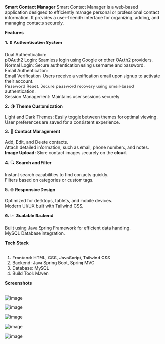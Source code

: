 **Smart Contact Manager**
Smart Contact Manager is a web-based application designed to efficiently manage personal or professional contact information. 
It provides a user-friendly interface for organizing, adding, and managing contacts securely.

**Features**

**1.** 🔒 **Authentication System**<br><br>
Dual Authentication:<br>
pOAuth2 Login: Seamless login using Google or other OAuth2 providers.<br>
    Normal Login: Secure authentication using username and password.<br>
Email Authentication:<br>
    Email Verification: Users receive a verification email upon signup to activate their account.<br>
    Password Reset: Secure password recovery using email-based authentication.<br>
Session Management: Maintains user sessions securely<br>

**2.** 🌗 **Theme Customization**<br><br>
Light and Dark Themes: Easily toggle between themes for optimal viewing.<br>
User preferences are saved for a consistent experience.<br>

**3.** 📇 **Contact Management**<br><br>
Add, Edit, and Delete contacts.<br>
Attach detailed information, such as email, phone numbers, and notes.<br>
**Image Upload:** Store contact images securely on the **cloud**.<br>

**4.** 🔍 **Search and Filter**<br><br>
Instant search capabilities to find contacts quickly.<br>
Filters based on categories or custom tags.<br>

**5.** 🌐 **Responsive Design**<br><br>
Optimized for desktops, tablets, and mobile devices.<br>
Modern UI/UX built with Tailwind CSS.<br>

**6.** 📈 **Scalable Backend**<br><br>
Built using Java Spring Framework for efficient data handling.<br>
MySQL Database integration.<br>

**Tech Stack**<br><br>
1. Frontend: HTML, CSS, JavaScript, Tailwind CSS<br>
2. Backend: Java Spring Boot, Spring MVC<br>
3. Database: MySQL<br>
4. Build Tool: Maven<br>

**Screenshots**<br><br>    


![image](https://github.com/user-attachments/assets/82dd9c9e-60bc-4690-a32d-02b53be511a5)

![image](https://github.com/user-attachments/assets/25d5e9c1-bb60-4d15-9457-d11e1a27d07a)

![image](https://github.com/user-attachments/assets/f2e42445-dcf0-40bf-846a-31a3612ae5ca)

![image](https://github.com/user-attachments/assets/3f2804fa-3393-429a-ac2b-fe8f8025db0a)

![image](https://github.com/user-attachments/assets/17e617ec-8edd-49b1-a52e-aa007572dc69)



